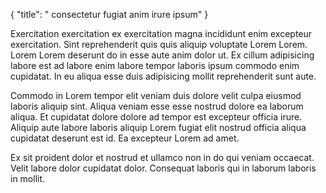 {
  "title": " consectetur fugiat anim irure ipsum"
}

Exercitation exercitation ex exercitation magna incididunt enim excepteur exercitation. Sint reprehenderit quis quis aliquip voluptate Lorem Lorem. Lorem Lorem deserunt do in esse aute anim dolor ut. Ex cillum adipisicing labore est ad labore enim labore tempor laboris ipsum commodo enim cupidatat. In eu aliqua esse duis adipisicing mollit reprehenderit sunt aute.

Commodo in Lorem tempor elit veniam duis dolore velit culpa eiusmod laboris aliquip sint. Aliqua veniam esse esse nostrud dolore ea laborum aliqua. Et cupidatat dolore dolore ad tempor est excepteur officia irure. Aliquip aute labore laboris aliquip Lorem fugiat elit nostrud officia aliqua cupidatat deserunt est id. Ea excepteur Lorem ad amet.

Ex sit proident dolor et nostrud et ullamco non in do qui veniam occaecat. Velit labore dolor cupidatat dolor. Consequat laboris qui in laborum laboris in mollit.